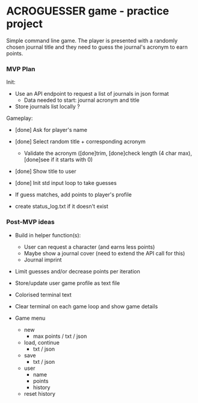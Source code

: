 # ACROGUESSER game - practice project

Simple command line game. The player is presented with a randomly chosen journal
title and they need to guess the journal's acronym to earn points.

### MVP Plan

Init:

- Use an API endpoint to request a list of journals in json format
	- Data needed to start: journal acronym and title
- Store journals list locally ?

Gameplay:

- [done] Ask for player's name
- [done] Select random title + corresponding acronym
	- Validate the acronym ([done]trim, [done]check length (4 char max), [done]see if it starts with 0)
- [done] Show title to user
- [done] Init std input loop to take guesses
- If guess matches, add points to player's profile

- create status_log.txt if it doesn't exist

### Post-MVP ideas

- Build in helper function(s):
	- User can request a character (and earns less points)
	- Maybe show a journal cover (need to extend the API call for this)
	- Journal imprint
- Limit guesses and/or decrease points per iteration
- Store/update user game profile as text file
- Colorised terminal text
- Clear terminal on each game loop and show game details

- Game menu
	- new
		- max points / txt / json
	- load, continue
		- txt / json
	- save
		- txt / json
	- user
		- name
		- points
		- history
	- reset history

